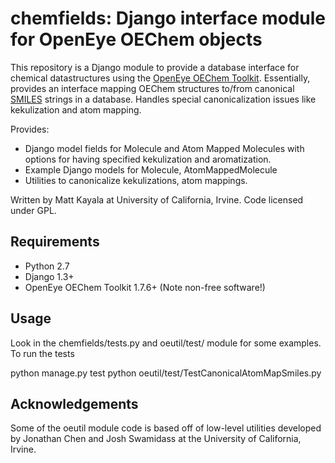 chemfields: Django interface module for OpenEye OEChem objects
===========================================================

This repository is a Django module to provide a database interface 
for chemical datastructures using the [OpenEye OEChem 
Toolkit](http://eyesopen.com/oechem-tk).  Essentially, provides
an interface mapping OEChem structures to/from canonical 
[SMILES](http://www.daylight.com/dayhtml/doc/theory/theory.smiles.html)
strings in a database.  Handles special canonicalization
issues like kekulization and atom mapping.                                        

Provides: 

* Django model fields for Molecule and Atom Mapped Molecules
  with options for having specified kekulization and aromatization.
* Example Django models for Molecule, AtomMappedMolecule
* Utilities to canonicalize kekulizations, atom mappings.

Written by Matt Kayala at University of California, Irvine.  Code 
licensed under GPL.

Requirements
------------

* Python 2.7
* Django 1.3+
* OpenEye OEChem Toolkit 1.7.6+ (Note non-free software!)

Usage
----- 

Look in the chemfields/tests.py and oeutil/test/ module for some examples.  To run the tests

  python manage.py test
  python oeutil/test/TestCanonicalAtomMapSmiles.py

Acknowledgements
----------------

Some of the oeutil module code is based off of low-level utilities developed by
Jonathan Chen and Josh Swamidass at the University of California, Irvine.
